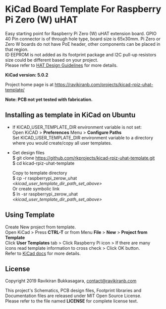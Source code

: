 # KiCad Board Template For Raspberry Pi Zero (W) uHAT

Easy starting point for Raspberry Pi Zero (W) uHAT extension board.
GPIO 40 Pin connector is of through hole type, board size is 65x30mm. Pi Zero or Zero W
boards do not have PoE header, other components can be placed in that region.  
ID EEPROM is not added as its footprint package and I2C pull-up resistors size could be different based on your project.  
Please refer to [HAT Design Guidelines](https://github.com/raspberrypi/hats/blob/master/designguide.md) for more details.

**KiCad version: 5.0.2**  

Project home page is at <https://ravikiranb.com/projects/kicad-rpiz-uhat-template/>  

**Note: PCB not yet tested with fabrication.**  


## Installing as template in KiCad on Ubuntu

* If KICAD_USER_TEMPLATE_DIR environment variable is not set:  
    Open KiCAD > **Preferences** Menu > **Configure Paths**  
    Set KICAD_USER_TEMPLATE_DIR environment variable to a directory where you would create/copy all user    templates.

* Get design files  
    $ git clone https://github.com/rkprojects/kicad-rpiz-uhat-template.git  
    $ cd kicad-rpiz-uhat-template   

    Copy to template directory  
    $ cp -r raspberrypi_zerow_uhat *<kicad_user_template_dir_path_set_above\>*  
    Or create symbolic link  
    $ ln -sr raspberrypi_zerow_uhat *<kicad_user_template_dir_path_set_above\>*


## Using Template

Create New project from template.  
Open KiCad > Press **CTRL-T** or from Menu **File** > **New** > **Project from Template**  
Click **User Templates** tab > Click Raspberry Pi icon > If there are many icons read template information to cross check > Click OK button.  
Refer to [KiCad docs](http://docs.kicad-pcb.org/) for more details.

## License

Copyright 2019 Ravikiran Bukkasagara, <contact@ravikiranb.com>

This project's Schematics, PCB design files, Footprint libraries and Documentation files are released under MIT Open Source License.  
Please refer to the file named **LICENSE** for complete license text.


